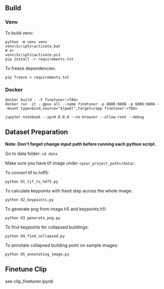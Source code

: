 ## Build

### Venv

To build venv:

```
python -m venv venv
venv\Scripts\activate.bat
# or
venv\Scripts\activate.ps1
pip install -r requirements.txt
```

To freeze dependencies:

```
pip freeze > requirements.txt
```

### Docker
```
docker build . -t finetuner:<TAG>
docker run -it --gpus all --name finetuner -p 8888:8888 -p 6006:6006 --mount type=bind,source="$(pwd)",target=/app finetuner:<TAG>

jupyter notebook --ip=0.0.0.0 --no-browser --allow-root --debug
```

## Dataset Preparation

**Note: Don't forget change input path before running each python script.**

Go to data folder:
`cd data`

Make sure you have tif image under `<your_project_path>/data/`.

To convert tif to hdf5:
```
python 01_tif_to_hdf5.py
```

To calculate keypoints with fixed step across the whole image:
```
python 02_keypoints,py
```

To generate png from image.h5 and keypoints.h5:
```
python 03_generate_png.py
```

To find keypoints for collapsed buildings:
```
python 04_find_collapsed.py
```

To annotate collapsed building point on sample images:
```
python 05_annotating_image.py
```

## Finetune Clip

see clip_finetuner.ipynb